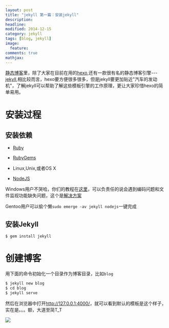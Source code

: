 ```yaml
---
layout: post
title: "jekyll 第一篇：安装jekyll"
description: 
headline: 
modified: 2014-12-15
category: jekyll
tags: [blog, jekyll]
image: 
  feature: 
comments: true
mathjax: 
---
```


[静态博客][1]里，除了大家在目前在用的[hexo][2],还有一款很有名的静态博客引擎---[jekyll][3],相比较而言，hexo要方便很多很多，但是jekyll要更加贴近"汽车的发动机"，了解jekyll可以帮助了解这些模板引擎的工作原理，更让大家珍惜hexo的简单易用。
<!--more-->

# 安装过程

## 安装依赖

* [Ruby][4]

* [RubyGems][5]

* Linux,Unix,或者OS X

* [NodeJS][6]

Windows用户不哭哈，你们的教程在[这里][7]，可以负责任的说会遇到编码问题和文件监视功能缺失问题，这个是[解决方案][8]

Gentoo用户可以偷个懒`sudo emerge -av jekyll nodejs`一键完成

## 安装Jekyll

~~~ bash
$ gem install jekyll
~~~

# 创建博客

用下面的命令初始化一个目录作为博客目录，比如`blog`

~~~ bash
$ jekyll new blog
$ cd blog
$ jekyll serve
~~~

然后在浏览器中打开<http://127.0.0.1:4000/>，就可以看到默认的模板是这个样子，实在是。。。额，大道至简T\_T

![][9]

[1]: https://staticsitegenerators.net

[2]: http://hexo.io

[3]: http://jekyllrb.com

[4]: http://www.ruby-lang.org/en/downloads/

[5]: http://rubygems.org/pages/download

[6]: http://nodejs.org/

[7]: http://jekyll-windows.juthilo.com/

[8]: http://jekyllrb.com/docs/windows/#installation

[9]: http://7jpnam.com1.z0.glb.clouddn.com/jekyll_index.png
